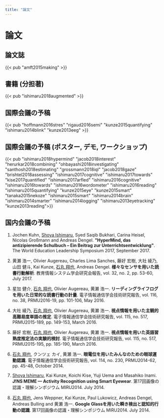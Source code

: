```yaml
---
title: "論文"
---
```


# 論文

## 論文誌

{{< pub "amft2015making" >}}

## 書籍 (分担著)

{{< pub "ishimaru2018augmented" >}}

## 国際会議の予稿

{{< pub "hoffmann2016stres" "rigaud2016semi" "kunze2015quantifying" "ishimaru2014blink" "kunze2013eeg" >}}

## 国際会議の予稿 (ポスター, デモ, ワークショップ)

{{< pub "ishimaru2018hypermind" "jacob2018interest" "herurkar2018combining" "ohbayashi2018investigating" "santhosh2018estimating" "grossmann2018iql" "jacob2018gaze" "brishtel2018assessing" "ishimaru2017cognitive" "ishimaru2017towards" "kise2017quantified" "ishimaru2017arfled" "ishimaru2016cognitive" "ishimaru2016towards" "ishimaru2016wordometer" "ishimaru2016reading" "ishimaru2015quantifying" "kunze2015eye" "kunze2015smart" "tanaka2015nekoze" "ishimaru2015smart" "ishimaru2014brain" "ishimaru2014smarter" "ishimaru2014logging" "ishimaru2013eyetracking" "kunze2013reading">}}

## 国内会議の予稿

1. Jochen Kuhn, <u>Shoya Ishimaru</u>, Syed Saqib Bukhari, Carina Heisel, Nicolas Großmann and Andreas Dengel. <b id="kuhn2017hypermind">"HyperMind, das antizipierende Schulbuch – Ein Beitrag zur Unterrichtsentwicklung"</b>. The World Education Leadership Symposium 2017, September 2017.

2. 黄瀬 浩一, Olivier Augereau, Charles Lima Sanches, 藤好 宏樹, 大社 綾乃, 山田 健斗, Kai Kunze, <u>石丸 翔也</u>, Andreas Dengel. <b id="kise2017various">様々なセンサを用いた読書行動解析</b>. 教育情報システム学会研究会報告, vol. 32, no. 2, pp. 53-60, July 2017.

3. 星加 健介, <u>石丸 翔也</u>, Olivier Augereau, 黄瀬 浩一. <b id="hoshika2016jreading">リーディングライフログを用いた日常的な読書行動の計量</b>. 電子情報通信学会技術研究報告, vol. 116, no. 38, PRMU2016-19, pp. 101-106, May 2016.

4. 大社 綾乃, <u>石丸 翔也</u>, Olivier Augereau, 黄瀬 浩一. <b id="okoso2016jdifficult">視点情報を用いた主観的高難易度単語の推定</b>. 電子情報通信学会技術研究報告, vol. 115, no. 517, PRMU2015-189, pp. 149-153, March 2016.

5. 藤好 宏樹, <u>石丸 翔也</u>, Olivier Augereau, 黄瀬 浩一. <b id="fujiyoshi2016jskill">視点情報を用いた英語習熟度推定法の実験的検討</b>. 電子情報通信学会技術研究報告, vol. 115, no. 517, PRMU2015-195, pp. 185-190, March 2016.

6. <u>石丸 翔也</u>, クンツェ カイ, 黄瀬 浩一. <b id="ishimaru2014jmeme">眼電位を用いたみんなのための眼球運動認識</b>. 電子情報通信学会技術研究報告, vol. 114, no. 230, PRMU2014-62, pp. 45-48, October 2014.

7. <u>Shoya Ishimaru</u>, Kai Kunze, Koichi Kise, Yuji Uema and Masahiko Inami. <b id="ishimaru2014meme">J!NS MEME — Activity Recognition using Smart Eyewear</b>. 第17回画像の認識・理解シンポジウム MIRU2014. July 2014.

8. <u>石丸 翔也</u>, Jens Weppner, Kai Kunze, Paul Lukowicz, Andreas Dengel, Andreas Bulling and 黄瀬 浩一. <b id="ishimaru2014jglass">Google Glassを用いた瞬き検出と認知的行動の認識</b>. 第17回画像の認識・理解シンポジウム MIRU2014. July 2014.